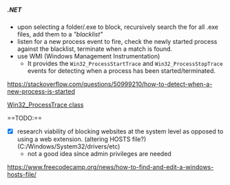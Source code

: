 ##### .NET
- upon selecting a folder/.exe to block, recursively search the for all .exe files, add them to a *"blacklist"*
- listen for a new process event to fire, check the newly started process against the blacklist, terminate when a match is found.
- use WMI (Windows Management Instrumentation)
	- It provides the `Win32_ProcessStartTrace` and `Win32_ProcessStopTrace` events for detecting when a process has been started/terminated.

https://stackoverflow.com/questions/50999210/how-to-detect-when-a-new-process-is-started

[Win32_ProcessTrace class](https://docs.microsoft.com/en-us/previous-versions/windows/desktop/krnlprov/win32-processtrace)

==TODO:==
- [x] research viability of blocking websites at the system level as opposed to using a web extension. (altering HOSTS file?) (C:/Windows/System32/drivers/etc)
	- not a good idea since admin privileges are needed

https://www.freecodecamp.org/news/how-to-find-and-edit-a-windows-hosts-file/